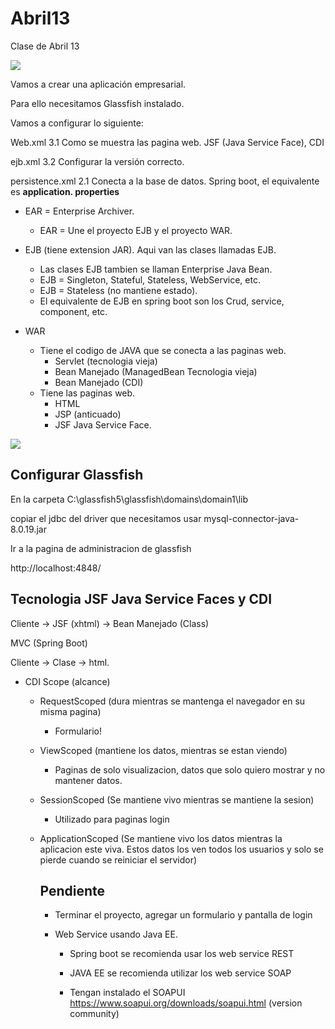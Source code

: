 # Abril13
Clase de Abril 13

![](https://github.com/jorgecc/Abril3/raw/master/form1.jpg)

Vamos a crear una aplicación empresarial.

Para ello necesitamos Glassfish instalado.

Vamos a configurar lo siguiente:

Web.xml 3.1   Como se muestra las pagina web. JSF (Java Service Face), CDI 

ejb.xml 3.2   Configurar la versión correcto.

persistence.xml 2.1  Conecta a la base de datos. Spring boot, el equivalente es **application. properties**


* EAR = Enterprise Archiver.   
   * EAR = Une el proyecto EJB y el proyecto WAR.  

* EJB (tiene extension JAR).  Aqui van las clases llamadas EJB.
   * Las clases EJB tambien se llaman Enterprise Java Bean.
   * EJB = Singleton, Stateful, Stateless, WebService, etc.
   * EJB = Stateless (no mantiene estado).   
   * El equivalente de EJB en spring boot son los Crud, service, component, etc.

* WAR
   * Tiene el codigo de JAVA que se conecta a las paginas web.
        * Servlet (tecnologia vieja)
        * Bean Manejado (ManagedBean Tecnologia vieja)
        * Bean Manejado (CDI)
   * Tiene las paginas web.
        * HTML
        * JSP (anticuado)
        * JSF Java Service Face.
   

![](https://www.arquitecturajava.com/wp-content/uploads/EJBinWAR.jpg)

## Configurar Glassfish

En la carpeta C:\glassfish5\glassfish\domains\domain1\lib

copiar el jdbc del driver que necesitamos usar mysql-connector-java-8.0.19.jar

 Ir a la pagina de administracion de glassfish

http://localhost:4848/

## Tecnologia JSF Java Service Faces y CDI

Cliente -> JSF (xhtml) -> Bean Manejado (Class)

MVC (Spring Boot)

Cliente -> Clase -> html.

* CDI Scope (alcance)

  * RequestScoped (dura mientras se mantenga el navegador en su misma pagina)

    * Formulario!

  * ViewScoped (mantiene los datos, mientras se estan viendo)

    * Paginas de solo visualizacion, datos que solo quiero mostrar y no mantener datos.

  * SessionScoped (Se mantiene vivo mientras se mantiene la sesion)

    * Utilizado para paginas login

  * ApplicationScoped (Se mantiene vivo los datos mientras la aplicacion este viva. Estos datos los ven todos los usuarios y solo se pierde cuando se reiniciar el servidor)

    

    ## Pendiente

    * Terminar el proyecto, agregar un formulario y pantalla de login

    * Web Service usando Java EE.

      * Spring boot se recomienda usar los web service REST

      * JAVA EE se recomienda utilizar los web service SOAP

      * Tengan instalado el SOAPUI https://www.soapui.org/downloads/soapui.html (version community)

        

    



 